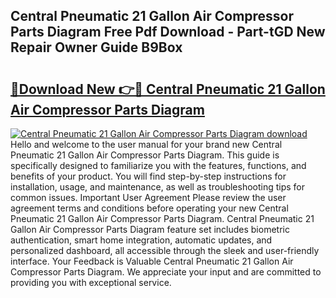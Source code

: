 ## Central Pneumatic 21 Gallon Air Compressor Parts Diagram Free Pdf Download - Part-tGD New Repair Owner Guide B9Box

# <h2><a href="http://dfu577x.blite.top/?on=Central+Pneumatic+21+Gallon+Air+Compressor+Parts+Diagram">🔗Download New 👉🔴 Central Pneumatic 21 Gallon Air Compressor Parts Diagram</a></h2>

[![Central Pneumatic 21 Gallon Air Compressor Parts Diagram download](https://i.imgur.com/lujVjoI.png)](http://dfu577x.blite.top/?on=Central+Pneumatic+21+Gallon+Air+Compressor+Parts+Diagram)
Hello and welcome to the user manual for your brand new Central Pneumatic 21 Gallon Air Compressor Parts Diagram. This guide is specifically designed to familiarize you with the features, functions, and benefits of your product. You will find step-by-step instructions for installation, usage, and maintenance, as well as troubleshooting tips for common issues. Important User Agreement Please review the user agreement terms and conditions before operating your new Central Pneumatic 21 Gallon Air Compressor Parts Diagram. Central Pneumatic 21 Gallon Air Compressor Parts Diagram feature set includes biometric authentication, smart home integration, automatic updates, and personalized dashboard, all accessible through the sleek and user-friendly interface. Your Feedback is Valuable Central Pneumatic 21 Gallon Air Compressor Parts Diagram. We appreciate your input and are committed to providing you with exceptional service.
